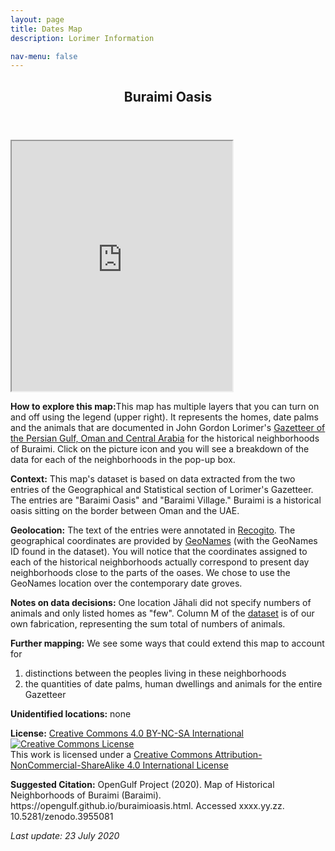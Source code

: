 ```yaml
---
layout: page
title: Dates Map 
description: Lorimer Information  

nav-menu: false
---
```


<section id="one">
  <div class="inner">
    <header class="major">
      <h1>Buraimi Oasis</h1>
    </header> 
<iframe src="https://liyanibrahim.github.io/buraimi/webapp3/index.html" width="70%" height="400"></iframe>

<p>
	<b>How to explore this map:</b>This map has multiple layers that you can turn on and off using the legend (upper right). It represents the homes, date palms and the animals that are documented in John Gordon Lorimer's <a href="https://en.wikipedia.org/wiki/Gazetteer_of_the_Persian_Gulf,_Oman_and_Central_Arabia" class="link"> Gazetteer of the Persian Gulf, Oman and Central Arabia</a> for the historical neighborhoods of Buraimi.  Click on the picture icon and you will see a breakdown of the data for each of the neighborhoods in the pop-up box.
</p>
<p>
	<b>Context:</b> This map's dataset is based on data extracted from the two entries of the Geographical and Statistical section of Lorimer's Gazetteer. The entries are "Baraimi Oasis" and "Baraimi Village." Buraimi is a historical oasis sitting on the border between Oman and the UAE.
</p>
<p>
	<b>Geolocation:</b> The text of the entries were annotated in <a href="https://recogito.pelagios.org/" class="link">Recogito</a>. The geographical coordinates are provided by <a href="https://geonames.org" class="link">GeoNames</a> (with the GeoNames ID found in the dataset). You will notice that the coordinates assigned to each of the historical neighborhoods actually correspond to present day neighborhoods close to the parts of the oases. We chose to use the GeoNames location over the contemporary date groves.
</p>
<p> 
	<b>Notes on data decisions:</b> One location Jāhali did not specify numbers of animals and only listed homes as "few".  Column M of the <a href="https://github.com/opengulf/Lorimer_data/blob/master/palms_livestock_Buraimi.csv" class="link" >dataset</a> is of our own fabrication, representing the sum total of numbers of animals. 
</p>
<p>
	<b>Further mapping:</b> We see some ways that could extend this map to account for 
	<ol>
		<li> distinctions between the peoples living in these neighborhoods</li>
		<li> the quantities of date palms, human dwellings and animals for the entire Gazetteer</li>
	</ol>
</p>
<p>
	<b>Unidentified locations:</b> none
</p>
<p>
	<b>License:</b> <a href="https://creativecommons.org/licenses/by-nc-sa/4.0/" class="link">Creative Commons 4.0 BY-NC-SA International</a> <br>
	<a rel="license" href="http://creativecommons.org/licenses/by-nc-sa/4.0/"><img alt="Creative Commons License" style="border-width:0" src="https://i.creativecommons.org/l/by-nc-sa/4.0/88x31.png" /></a><br />This work is licensed under a <a rel="license" href="http://creativecommons.org/licenses/by-nc-sa/4.0/">Creative Commons Attribution-NonCommercial-ShareAlike 4.0 International License</a>
</p>
<p>
	<b>Suggested Citation:</b> OpenGulf Project (2020). Map of Historical Neighborhoods of Buraimi (Baraimi). https://opengulf.github.io/buraimioasis.html. Accessed xxxx.yy.zz. <br>
	10.5281/zenodo.3955081
</p>
<i>Last update: 23 July 2020</i>















